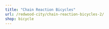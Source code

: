 ```yaml
---
title: "Chain Reaction Bicycles"
url: /redwood-city/chain-reaction-bicycles-2/
shop: bicycle
---
```


